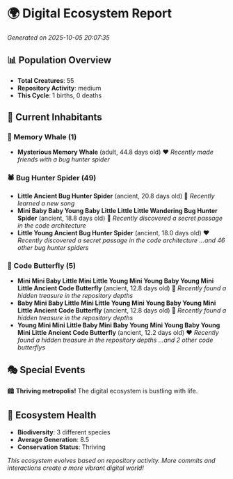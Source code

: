 # 🌍 Digital Ecosystem Report
*Generated on 2025-10-05 20:07:35*

## 📊 Population Overview
- **Total Creatures**: 55
- **Repository Activity**: medium
- **This Cycle**: 1 births, 0 deaths

## 👥 Current Inhabitants

### 🐋 Memory Whale (1)
- **Mysterious Memory Whale** (adult, 44.8 days old) ❤️
  *Recently made friends with a bug hunter spider*

### 🕷️ Bug Hunter Spider (49)
- **Little Ancient Bug Hunter Spider** (ancient, 20.8 days old) 💛
  *Recently learned a new song*
- **Mini Baby Baby Young Baby Little Little Little Wandering Bug Hunter Spider** (ancient, 18.8 days old) 💛
  *Recently discovered a secret passage in the code architecture*
- **Little Young Ancient Bug Hunter Spider** (ancient, 18.0 days old) ❤️
  *Recently discovered a secret passage in the code architecture*
  *...and 46 other bug hunter spiders*

### 🦋 Code Butterfly (5)
- **Mini Mini Baby Little Mini Little Young Mini Young Baby Young Mini Little Ancient Code Butterfly** (ancient, 12.8 days old) 💛
  *Recently found a hidden treasure in the repository depths*
- **Baby Mini Baby Little Mini Little Young Mini Young Baby Young Mini Little Ancient Code Butterfly** (ancient, 12.8 days old) 💚
  *Recently found a hidden treasure in the repository depths*
- **Young Mini Mini Little Baby Mini Baby Young Mini Young Baby Young Mini Little Ancient Code Butterfly** (ancient, 12.2 days old) ❤️
  *Recently found a hidden treasure in the repository depths*
  *...and 2 other code butterflys*

## 🎭 Special Events

🏙️ **Thriving metropolis!** The digital ecosystem is bustling with life.

## 🔬 Ecosystem Health
- **Biodiversity**: 3 different species
- **Average Generation**: 8.5
- **Conservation Status**: Thriving

*This ecosystem evolves based on repository activity. More commits and interactions create a more vibrant digital world!*